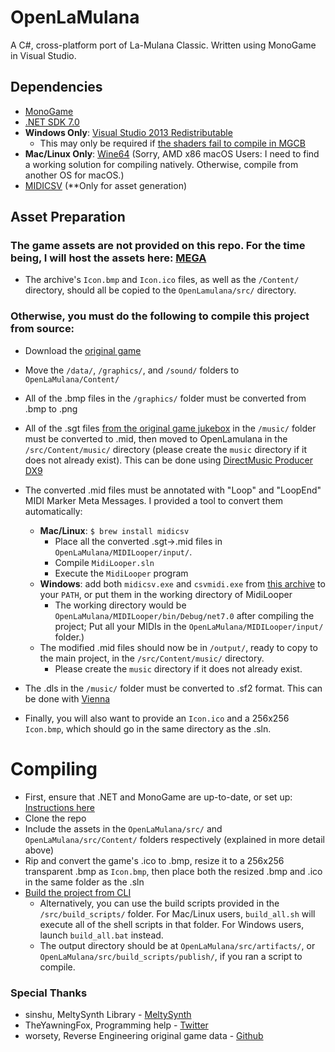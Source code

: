 # OpenLaMulana
A C#, cross-platform port of La-Mulana Classic. Written using MonoGame in Visual Studio.

## Dependencies
- [MonoGame](https://www.monogame.net/)
- [.NET SDK 7.0](https://dotnet.microsoft.com/en-us/download)
- **Windows Only**: [Visual Studio 2013 Redistributable](https://aka.ms/highdpimfc2013x64enu)
  - This may only be required if [the shaders fail to compile in MGCB](https://flatredball.gitbook.io/monogame-troubleshooting/monogame-troubleshooting/building-content-content-pipeline)
- **Mac/Linux Only**: [Wine64](https://wiki.winehq.org/FAQ#Installing_Wine) (Sorry, AMD x86 macOS Users: I need to find a working solution for compiling natively. Otherwise, compile from another OS for macOS.)
- [MIDICSV](https://www.fourmilab.ch/webtools/midicsv/) (**Only for asset generation)

## Asset Preparation
### The game assets are not provided on this repo. For the time being, I will host the assets here: [MEGA](https://mega.nz/file/fXBySIaL#TP3yM2AIIz960RnSqH6Jjno9xCKh3NHCnqJ2iI3dRtk)
- The archive's ``Icon.bmp`` and ``Icon.ico`` files, as well as the ``/Content/`` directory, should all be copied to the ``OpenLamulana/src/`` directory.

### Otherwise, you must do the following to compile this project from source:

- Download the [original game](https://archive.org/details/La-Mulana)
- Move the ``/data/``, ``/graphics/``, and ``/sound/`` folders to ``OpenLaMulana/Content/``
- All of the .bmp files in the ``/graphics/`` folder must be converted from .bmp to .png
- All of the .sgt files [from the original game jukebox](https://archive.org/details/la-mulana-jukebox) in the ``/music/`` folder must be converted to .mid, then moved to OpenLamulana in the ``/src/Content/music/`` directory (please create the ``music`` directory if it does not already exist). This can be done using [DirectMusic Producer DX9](https://archive.org/details/direct-music-producer-9)
- The converted .mid files must be annotated with "Loop" and "LoopEnd" MIDI Marker Meta Messages. I provided a tool to convert them automatically:
  - **Mac/Linux**: `$ brew install midicsv`
	- Place all the converted .sgt->.mid files in ``OpenLaMulana/MIDILooper/input/``.
	- Compile ``MidiLooper.sln``
	- Execute the ``MidiLooper`` program
  - **Windows**: add both ``midicsv.exe`` and ``csvmidi.exe`` from [this archive](https://www.fourmilab.ch/webtools/midicsv/midicsv-1.1.tar.gz) to your ``PATH``, or put them in the working directory of MidiLooper
  	- The working directory would be ``OpenLaMulana/MIDILooper/bin/Debug/net7.0`` after compiling the project; Put all your MIDIs in the ``OpenLaMulana/MIDILooper/input/`` folder.)
  - The modified .mid files should now be in ``/output/``, ready to copy to the main project, in the ``/src/Content/music/`` directory.
    - Please create the ``music`` directory if it does not already exist.

- The .dls in the ``/music/`` folder must be converted to .sf2 format. This can be done with [Vienna](http://www.synthfont.com/Downloads.html)
- Finally, you will also want to provide an ``Icon.ico`` and a 256x256 ``Icon.bmp``, which should go in the same directory as the .sln.

# Compiling
- First, ensure that .NET and MonoGame are up-to-date, or set up: [Instructions here](https://docs.monogame.net/articles/getting_started/0_getting_started.html)
- Clone the repo
- Include the assets in the ``OpenLaMulana/src/`` and ``OpenLaMulana/src/Content/`` folders respectively (explained in more detail above)
- Rip and convert the game&apos;s .ico to .bmp, resize it to a 256x256 transparent .bmp as ``Icon.bmp``, then place both the resized .bmp and .ico in the same folder as the .sln
- [Build the project from CLI](https://docs.monogame.net/articles/packaging_games.html)
  - Alternatively, you can use the build scripts provided in the ``/src/build_scripts/`` folder. For Mac/Linux users, ``build_all.sh`` will execute all of the shell scripts in that folder. For Windows users, launch ``build_all.bat`` instead.
  - The output directory should be at ``OpenLaMulana/src/artifacts/``, or ``OpenLaMulana/src/build_scripts/publish/``, if you ran a script to compile.

### Special Thanks
- sinshu, MeltySynth Library - [MeltySynth](https://github.com/sinshu/meltysynth)
- TheYawningFox, Programming help - [Twitter](https://twitter.com/theyawningfox)
- worsety, Reverse Engineering original game data - [Github](https://github.com/worsety)

